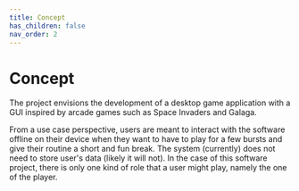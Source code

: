 ```yaml
---
title: Concept
has_children: false
nav_order: 2
---
```


# Concept

The project envisions the development of a desktop game application with a GUI inspired by arcade games such as Space Invaders and Galaga.

From a use case perspective, users are meant to interact with the software offline on their device when they want to have to play for a few bursts and give their routine a short and fun break.
The system (currently) does not need to store user's data (likely it will not).
In the case of this software project, there is only one kind of role that a user might play, namely the one of the player.
